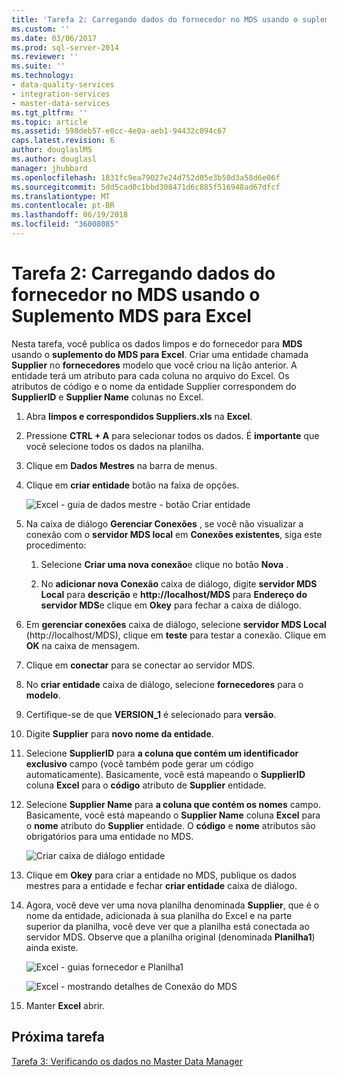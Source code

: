 ```yaml
---
title: 'Tarefa 2: Carregando dados do fornecedor no MDS usando o suplemento do MDS para Excel | Microsoft Docs'
ms.custom: ''
ms.date: 03/06/2017
ms.prod: sql-server-2014
ms.reviewer: ''
ms.suite: ''
ms.technology:
- data-quality-services
- integration-services
- master-data-services
ms.tgt_pltfrm: ''
ms.topic: article
ms.assetid: 598deb57-e0cc-4e0a-aeb1-94432c094c67
caps.latest.revision: 6
author: douglaslMS
ms.author: douglasl
manager: jhubbard
ms.openlocfilehash: 1831fc9ea79027e24d752d05e3b50d3a58d6e06f
ms.sourcegitcommit: 5dd5cad0c1bbd308471d6c885f516948ad67dfcf
ms.translationtype: MT
ms.contentlocale: pt-BR
ms.lasthandoff: 06/19/2018
ms.locfileid: "36008085"
---
```

# <a name="task-2-uploading-supplier-data-to-mds-using-mds-add-in-for-excel"></a>Tarefa 2: Carregando dados do fornecedor no MDS usando o Suplemento MDS para Excel
  Nesta tarefa, você publica os dados limpos e do fornecedor para **MDS** usando o **suplemento do MDS para Excel**. Criar uma entidade chamada **Supplier** no **fornecedores** modelo que você criou na lição anterior. A entidade terá um atributo para cada coluna no arquivo do Excel. Os atributos de código e o nome da entidade Supplier correspondem do **SupplierID** e **Supplier Name** colunas no Excel.  
  
1.  Abra **limpos e correspondidos Suppliers.xls** na **Excel**.  
  
2.  Pressione **CTRL + A** para selecionar todos os dados. É **importante** que você selecione todos os dados na planilha.  
  
3.  Clique em **Dados Mestres** na barra de menus.  
  
4.  Clique em **criar entidade** botão na faixa de opções.  
  
     ![Excel - guia de dados mestre - botão Criar entidade](../../2014/tutorials/media/et-ulingsdtomdsusingmdsaddinforexcel-01.jpg "Excel - guia de dados mestre - botão Criar entidade")  
  
5.  Na caixa de diálogo **Gerenciar Conexões** , se você não visualizar a conexão com o **servidor MDS local** em **Conexões existentes**, siga este procedimento:  
  
    1.  Selecione **Criar uma nova conexão**e clique no botão **Nova** .  
  
    2.  No **adicionar nova Conexão** caixa de diálogo, digite **servidor MDS Local** para **descrição** e **http://localhost/MDS** para  **Endereço do servidor MDS**e clique em **Okey** para fechar a caixa de diálogo.  
  
6.  Em **gerenciar conexões** caixa de diálogo, selecione **servidor MDS Local** (http://localhost/MDS), clique em **teste** para testar a conexão. Clique em **OK** na caixa de mensagem.  
  
7.  Clique em **conectar** para se conectar ao servidor MDS.  
  
8.  No **criar entidade** caixa de diálogo, selecione **fornecedores** para o **modelo**.  
  
9. Certifique-se de que **VERSION_1** é selecionado para **versão**.  
  
10. Digite **Supplier** para **novo nome da entidade**.  
  
11. Selecione **SupplierID** para **a coluna que contém um identificador exclusivo** campo (você também pode gerar um código automaticamente). Basicamente, você está mapeando o **SupplierID** coluna **Excel** para o **código** atributo de **Supplier** entidade.  
  
12. Selecione **Supplier Name** para **a coluna que contém os nomes** campo. Basicamente, você está mapeando o **Supplier Name** coluna **Excel** para o **nome** atributo do **Supplier** entidade. O **código** e **nome** atributos são obrigatórios para uma entidade no MDS.  
  
     ![Criar caixa de diálogo entidade](../../2014/tutorials/media/et-ulingsdtomdsusingmdsaddinforexcel-02.jpg "criar caixa de diálogo de entidade")  
  
13. Clique em **Okey** para criar a entidade no MDS, publique os dados mestres para a entidade e fechar **criar entidade** caixa de diálogo.  
  
14. Agora, você deve ver uma nova planilha denominada **Supplier**, que é o nome da entidade, adicionada à sua planilha do Excel e na parte superior da planilha, você deve ver que a planilha está conectada ao servidor MDS. Observe que a planilha original (denominada **Planilha1**) ainda existe.  
  
     ![Excel - guias fornecedor e Planilha1](../../2014/tutorials/media/et-ulingsdtomdsusingmdsaddinforexcel-03.jpg "Excel - guias fornecedor e Planilha1")  
  
     ![Excel - mostrando detalhes de Conexão do MDS](../../2014/tutorials/media/et-ulingsdtomdsusingmdsaddinforexcel-04.jpg "Excel - mostrando detalhes de Conexão do MDS")  
  
15. Manter **Excel** abrir.  
  
## <a name="next-task"></a>Próxima tarefa  
 [Tarefa 3: Verificando os dados no Master Data Manager](../../2014/tutorials/task-3-verifying-the-data-in-master-data-manager.md)  
  
  